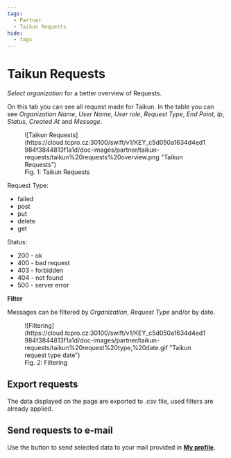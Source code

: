 ```yaml
---
tags:
  - Partner
  - Taikun Requests
hide:
  - tags
---
```


# **Taikun Requests**

*Select organization* for a better overview of Requests.

On this tab you can see all request made for Taikun. In the table you can see *Organization Name*, *User Name*, *User role*, *Request Type*, *End Point*, *Ip*, *Status*, *Created At* and *Message*.

<figure markdown>
  ![Taikun Requests](https://cloud.tcpro.cz:30100/swift/v1/KEY_c5d050a1634d4ed1984f3844813f1a1d/doc-images/partner/taikun-requests/taikun%20requests%20overview.png "Taikun Requests")
  <figcaption>Fig. 1: Taikun Requests</figcaption>
</figure>

Request Type:

* failed
* post
* put
* delete
* get

Status:

* 200 - ok
* 400 - bad request
* 403 - forbidden
* 404 - not found
* 500 - server error

**Filter**

Messages can be filtered by *Organization*, *Request Type* and/or by date.

<figure markdown>
  ![Filtering](https://cloud.tcpro.cz:30100/swift/v1/KEY_c5d050a1634d4ed1984f3844813f1a1d/doc-images/partner/taikun-requests/taikun%20request%20type,%20date.gif "Taikun request type date")
  <figcaption>Fig. 2: Filtering</figcaption>
</figure>

## **Export requests**

The data displayed on the page are exported to .csv file, used filters are already applied.


## **Send requests to e-mail**

Use the button to send selected data to your mail provided in [**My profile**](../my-profile).
